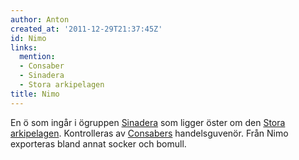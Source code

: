 ```yaml
---
author: Anton
created_at: '2011-12-29T21:37:45Z'
id: Nimo
links:
  mention:
  - Consaber
  - Sinadera
  - Stora arkipelagen
title: Nimo
---
```


En ö som ingår i ögruppen [Sinadera] som ligger öster om den [Stora arkipelagen]. Kontrolleras av
[Consabers] handelsguvenör. Från Nimo exporteras bland annat socker och bomull.

  [Sinadera]: Sinadera
  [Stora arkipelagen]: Stora_arkipelagen
  [Consabers]: Consaber

